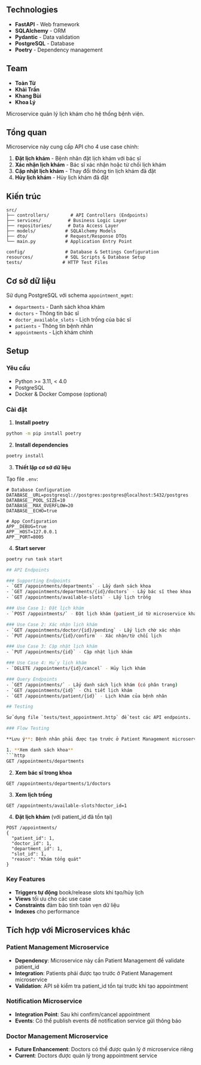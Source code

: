 ## Technologies

- **FastAPI** - Web framework
- **SQLAlchemy** - ORM
- **Pydantic** - Data validation
- **PostgreSQL** - Database
- **Poetry** - Dependency management

## Team

- **Toàn Từ**
- **Khải Trần**
- **Khang Bùi** 
- **Khoa Lý**

Microservice quản lý lịch khám cho hệ thống bệnh viện.

## Tổng quan

Microservice này cung cấp API cho 4 use case chính:

1. **Đặt lịch khám** - Bệnh nhân đặt lịch khám với bác sĩ
2. **Xác nhận lịch khám** - Bác sĩ xác nhận hoặc từ chối lịch khám
3. **Cập nhật lịch khám** - Thay đổi thông tin lịch khám đã đặt
4. **Hủy lịch khám** - Hủy lịch khám đã đặt

## Kiến trúc

```
src/
├── controllers/        # API Controllers (Endpoints)
├── services/          # Business Logic Layer  
├── repositories/      # Data Access Layer
├── models/           # SQLAlchemy Models
├── dto/              # Request/Response DTOs
└── main.py           # Application Entry Point

config/               # Database & Settings Configuration
resources/            # SQL Scripts & Database Setup
tests/               # HTTP Test Files
```

## Cơ sở dữ liệu

Sử dụng PostgreSQL với schema `appointment_mgmt`:

- `departments` - Danh sách khoa khám
- `doctors` - Thông tin bác sĩ
- `doctor_available_slots` - Lịch trống của bác sĩ
- `patients` - Thông tin bệnh nhân
- `appointments` - Lịch khám chính

## Setup

### Yêu cầu
- Python >= 3.11, < 4.0
- PostgreSQL
- Docker & Docker Compose (optional)

### Cài đặt

1. **Install poetry**
```bash
python -m pip install poetry
```

2. **Install dependencies**
```bash 
poetry install
```

3. **Thiết lập cơ sở dữ liệu**

Tạo file `.env`:
```env
# Database Configuration
DATABASE__URL=postgresql://postgres:postgres@localhost:5432/postgres
DATABASE__POOL_SIZE=10
DATABASE__MAX_OVERFLOW=20
DATABASE__ECHO=true

# App Configuration  
APP__DEBUG=true
APP__HOST=127.0.0.1
APP__PORT=8005
```
4. **Start server**
```bash
poetry run task start

## API Endpoints

### Supporting Endpoints
- `GET /appointments/departments` - Lấy danh sách khoa
- `GET /appointments/departments/{id}/doctors` - Lấy bác sĩ theo khoa
- `GET /appointments/available-slots` - Lấy lịch trống

### Use Case 1: Đặt lịch khám
- `POST /appointments/` - Đặt lịch khám (patient_id từ microservice khác)

### Use Case 2: Xác nhận lịch khám
- `GET /appointments/doctor/{id}/pending` - Lấy lịch chờ xác nhận
- `PUT /appointments/{id}/confirm` - Xác nhận/từ chối lịch

### Use Case 3: Cập nhật lịch khám
- `PUT /appointments/{id}` - Cập nhật lịch khám

### Use Case 4: Hủy lịch khám
- `DELETE /appointments/{id}/cancel` - Hủy lịch khám

### Query Endpoints
- `GET /appointments/` - Lấy danh sách lịch khám (có phân trang)
- `GET /appointments/{id}` - Chi tiết lịch khám
- `GET /appointments/patient/{id}` - Lịch khám của bệnh nhân

## Testing

Sử dụng file `tests/test_appointment.http` để test các API endpoints.

### Flow Testing

**Lưu ý**: Bệnh nhân phải được tạo trước ở Patient Management microservice.

1. **Xem danh sách khoa**
```http
GET /appointments/departments
```

2. **Xem bác sĩ trong khoa**
```http  
GET /appointments/departments/1/doctors
```

3. **Xem lịch trống**
```http
GET /appointments/available-slots?doctor_id=1
```

4. **Đặt lịch khám** (với patient_id đã tồn tại)
```http
POST /appointments/
{
  "patient_id": 1,
  "doctor_id": 1,
  "department_id": 1, 
  "slot_id": 1,
  "reason": "Khám tổng quát"
}
```
### Key Features

- **Triggers tự động** book/release slots khi tạo/hủy lịch
- **Views** tối ưu cho các use case
- **Constraints** đảm bảo tính toàn vẹn dữ liệu
- **Indexes** cho performance

## Tích hợp với Microservices khác

### Patient Management Microservice
- **Dependency**: Microservice này cần Patient Management để validate patient_id
- **Integration**: Patients phải được tạo trước ở Patient Management microservice
- **Validation**: API sẽ kiểm tra patient_id tồn tại trước khi tạo appointment

### Notification Microservice
- **Integration Point**: Sau khi confirm/cancel appointment
- **Events**: Có thể publish events để notification service gửi thông báo

### Doctor Management Microservice
- **Future Enhancement**: Doctors có thể được quản lý ở microservice riêng
- **Current**: Doctors được quản lý trong appointment service